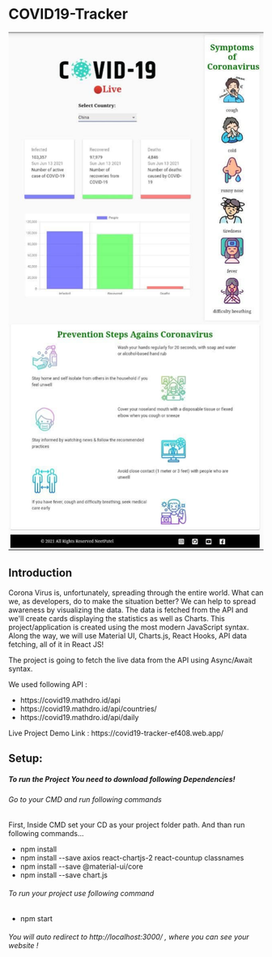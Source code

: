 # COVID19-Tracker

<center><a href="/"> <img src="https://github.com/PatelNeet/covid19-tracker/blob/main/src/images/websiteview.jpg"> </a></center>

<h2> Introduction </h2>
<p>
Corona Virus is, unfortunately, spreading through the entire world. What can we, as developers, do to make the situation better? We can help to spread awareness by visualizing the data. The data is fetched from the API and we'll create cards displaying the statistics as well as Charts. This project/application is created using the most modern JavaScript syntax. Along the way, we will use Material UI, Charts.js, React Hooks, API data fetching, all of it in React JS!</p>

<p>The project is going to fetch the live data from the API using Async/Await syntax. </p>
<p>We used following API : </p>
<ul>
  <li>https://covid19.mathdro.id/api</li>
  <li>https://covid19.mathdro.id/api/countries/</li>
  <li>https://covid19.mathdro.id/api/daily</li>
 </ul>
</p>

<p>Live Project Demo Link : https://covid19-tracker-ef408.web.app/ </p>

 
<h2>Setup:</h2>

<h5>To run the Project You need to download following Dependencies!</h5>

<h6>Go to your CMD and run following commands</h6>
<p>First, Inside CMD set your CD as your project folder path. And than run following commands...</p>
<ul>
  <li>npm install </li>
  <li>npm install --save axios react-chartjs-2 react-countup classnames</li>
  <li>npm install --save @material-ui/core</li>
  <li>npm install --save chart.js</li>
</ul>

<h6>To run your project use following command</h6>
<ul>
  <li>npm start</li>
</ul>

<h6>You will auto redirect to http://localhost:3000/ , where you can see your website !</h6>


